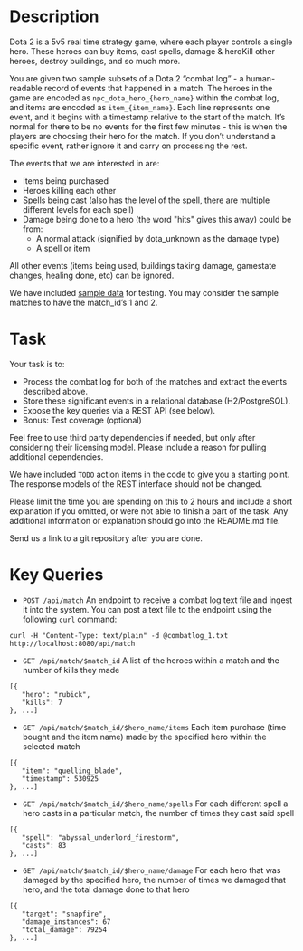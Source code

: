 Description
============

Dota 2 is a 5v5 real time strategy game, where each player controls a single hero. These heroes can buy items, cast spells, damage & heroKill other heroes, destroy buildings, and so much more.

You are given two sample subsets of a Dota 2 “combat log” - a human-readable record of events that happened in a match. The heroes in the game are encoded as `npc_dota_hero_{hero_name}` within the combat log, and items are encoded as `item_{item_name}`. Each line represents one event, and it begins with a timestamp relative to the start of the match. It’s normal for there to be no events for the first few minutes - this is when the players are choosing their hero for the match. If you don’t understand a specific event, rather ignore it and carry on processing the rest. 

The events that we are interested in are:
* Items being purchased
* Heroes killing each other
* Spells being cast (also has the level of the spell, there are multiple different levels for each spell)
* Damage being done to a hero (the word "hits" gives this away) could be from:
  * A normal attack (signified by dota_unknown as the damage type)
  * A spell or item

All other events (items being used, buildings taking damage, gamestate changes, healing done, etc) can be ignored.

We have included [sample data](./data) for testing. You may consider the sample matches to have the match_id’s 1 and 2.

Task
====

Your task is to:

* Process the combat log for both of the matches and extract the events described above.
* Store these significant events in a relational database (H2/PostgreSQL).
* Expose the key queries via a REST API (see below).
* Bonus: Test coverage (optional)

Feel free to use third party dependencies if needed, but only after considering their licensing model.
Please include a reason for pulling additional dependencies.

We have included `TODO` action items in the code to give you a starting point. The response models of the REST interface
should not be changed.

Please limit the time you are spending on this to 2 hours and include a short explanation if you omitted, or were not able to finish a part of the task.
Any additional information or explanation should go into the README.md file.

Send us a link to a git repository after you are done.

Key Queries
===========

* `POST /api/match`
An endpoint to receive a combat log text file and ingest it into the system. You can post a text file to the endpoint using the following `curl` command:

````curl -H "Content-Type: text/plain" -d @combatlog_1.txt http://localhost:8080/api/match````

* `GET /api/match/$match_id`
A list of the heroes within a match and the number of kills they made

````
[{
   "hero": "rubick",
   "kills": 7
}, ...]
````

* `GET /api/match/$match_id/$hero_name/items`
Each item purchase (time bought and the item name) made by the specified hero within the selected match

````
[{
   "item": "quelling_blade",
   "timestamp": 530925
}, ...]
````

* `GET /api/match/$match_id/$hero_name/spells`
For each different spell a hero casts in a particular match, the number of times they cast said spell

````
[{
   "spell": "abyssal_underlord_firestorm",
   "casts": 83
}, ...]
````

* `GET /api/match/$match_id/$hero_name/damage`
For each hero that was damaged by the specified hero, the number of times we damaged that hero, and the total damage done to that hero

````
[{
   "target": "snapfire",
   "damage_instances": 67
   "total_damage": 79254
}, ...]
````
